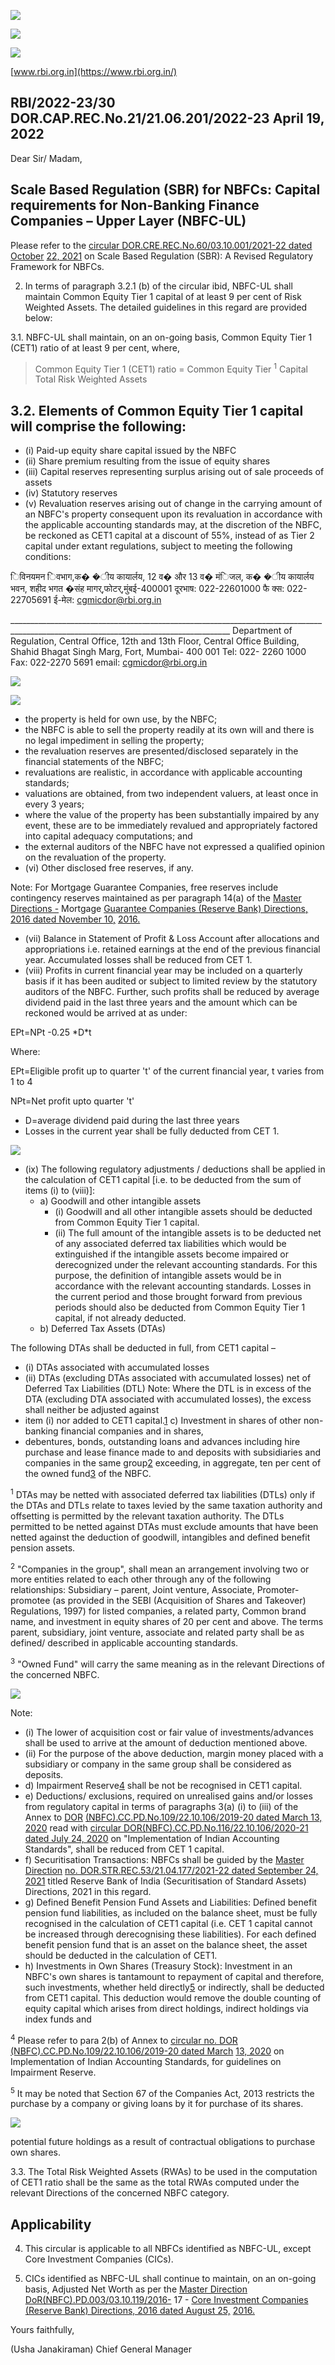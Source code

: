 ![](_page_0_Picture_0.jpeg)

![](_page_0_Picture_1.jpeg)

![](_page_0_Picture_2.jpeg)

[www.rbi.org.in](https://www.rbi.org.in/)

## RBI/2022-23/30 DOR.CAP.REC.No.21/21.06.201/2022-23 April 19, 2022

Dear Sir/ Madam,

## **Scale Based Regulation (SBR) for NBFCs: Capital requirements for Non-Banking Finance Companies – Upper Layer** (**NBFC-UL)**

Please refer to the [circular DOR.CRE.REC.No.60/03.10.001/2021-22 dated October](https://www.rbi.org.in/Scripts/NotificationUser.aspx?Id=12179&Mode=0)  [22, 2021](https://www.rbi.org.in/Scripts/NotificationUser.aspx?Id=12179&Mode=0) on Scale Based Regulation (SBR): A Revised Regulatory Framework for NBFCs.

2. In terms of paragraph 3.2.1 (b) of the circular ibid, NBFC-UL shall maintain Common Equity Tier 1 capital of at least 9 per cent of Risk Weighted Assets. The detailed guidelines in this regard are provided below:

3.1. NBFC-UL shall maintain, on an on-going basis, Common Equity Tier 1 (CET1) ratio of at least 9 per cent, where,

> Common Equity Tier 1 (CET1) ratio = Common Equity Tier <sup>1</sup> Capital Total Risk Weighted Assets

## 3.2. **Elements of Common Equity Tier 1 capital** will comprise the following:

- (i) Paid-up equity share capital issued by the NBFC
- (ii) Share premium resulting from the issue of equity shares
- (iii) Capital reserves representing surplus arising out of sale proceeds of assets
- (iv) Statutory reserves
- (v) Revaluation reserves arising out of change in the carrying amount of an NBFC's property consequent upon its revaluation in accordance with the applicable accounting standards may, at the discretion of the NBFC, be reckoned as CET1 capital at a discount of 55%, instead of as Tier 2 capital under extant regulations, subject to meeting the following conditions:

िविनयमन िवभाग,क� �ीय कायार्लय, 12 व� और 13 व� मंिजल, क� �ीय कायार्लय भवन, शहीद भगत �संह मागर्,फोटर्,मुंबई-400001 दूरभाष: 022-22601000 फै क्स: 022-22705691 ई-मेल: cgmicdor@rbi.org.in

\_\_\_\_\_\_\_\_\_\_\_\_\_\_\_\_\_\_\_\_\_\_\_\_\_\_\_\_\_\_\_\_\_\_\_\_\_\_\_\_\_\_\_\_\_\_\_\_\_\_\_\_\_\_\_\_\_\_\_\_\_\_\_\_\_\_\_\_\_\_\_\_\_\_\_\_\_\_\_\_\_\_\_\_\_\_\_\_\_\_\_\_\_\_\_\_\_\_\_\_\_\_\_\_\_\_\_\_\_\_\_\_\_\_\_\_\_\_\_\_\_\_\_\_\_\_\_\_\_\_\_\_\_ Department of Regulation, Central Office, 12th and 13th Floor, Central Office Building, Shahid Bhagat Singh Marg, Fort, Mumbai- 400 001 Tel: 022- 2260 1000 Fax: 022-2270 5691 email: cgmicdor@rbi.org.in

![](_page_0_Picture_20.jpeg)

![](_page_1_Picture_0.jpeg)

- the property is held for own use, by the NBFC;
- the NBFC is able to sell the property readily at its own will and there is no legal impediment in selling the property;
- the revaluation reserves are presented/disclosed separately in the financial statements of the NBFC;
- revaluations are realistic, in accordance with applicable accounting standards;
- valuations are obtained, from two independent valuers, at least once in every 3 years;
- where the value of the property has been substantially impaired by any event, these are to be immediately revalued and appropriately factored into capital adequacy computations; and
- the external auditors of the NBFC have not expressed a qualified opinion on the revaluation of the property.
- (vi) Other disclosed free reserves, if any.

Note: For Mortgage Guarantee Companies, free reserves include contingency reserves maintained as per paragraph 14(a) of the [Master Directions -](https://rbi.org.in/Scripts/BS_ViewMasDirections.aspx?id=10690) Mortgage [Guarantee Companies \(Reserve Bank\) Directions, 2016 dated November 10,](https://rbi.org.in/Scripts/BS_ViewMasDirections.aspx?id=10690)  [2016.](https://rbi.org.in/Scripts/BS_ViewMasDirections.aspx?id=10690)

- (vii) Balance in Statement of Profit & Loss Account after allocations and appropriations i.e. retained earnings at the end of the previous financial year. Accumulated losses shall be reduced from CET 1.
- (viii) Profits in current financial year may be included on a quarterly basis if it has been audited or subject to limited review by the statutory auditors of the NBFC. Further, such profits shall be reduced by average dividend paid in the last three years and the amount which can be reckoned would be arrived at as under:

EPt=NPt -0.25 \*D\*t

Where:

EPt=Eligible profit up to quarter 't' of the current financial year, t varies from 1 to 4

NPt=Net profit upto quarter 't'

- D=average dividend paid during the last three years
- Losses in the current year shall be fully deducted from CET 1.

![](_page_2_Picture_0.jpeg)

- (ix) The following regulatory adjustments / deductions shall be applied in the calculation of CET1 capital [i.e. to be deducted from the sum of items (i) to (viii)]:
	- a) Goodwill and other intangible assets
		- (i) Goodwill and all other intangible assets should be deducted from Common Equity Tier 1 capital.
		- (ii) The full amount of the intangible assets is to be deducted net of any associated deferred tax liabilities which would be extinguished if the intangible assets become impaired or derecognized under the relevant accounting standards. For this purpose, the definition of intangible assets would be in accordance with the relevant accounting standards. Losses in the current period and those brought forward from previous periods should also be deducted from Common Equity Tier 1 capital, if not already deducted.
	- b) Deferred Tax Assets (DTAs)

The following DTAs shall be deducted in full, from CET1 capital –

- (i) DTAs associated with accumulated losses
- (ii) DTAs (excluding DTAs associated with accumulated losses) net of Deferred Tax Liabilities (DTL) Note: Where the DTL is in excess of the DTA (excluding DTA associated with accumulated losses), the excess shall neither be adjusted against
- item (i) nor added to CET1 capital.[1](#page-2-0) c) Investment in shares of other non-banking financial companies and in shares,
- debentures, bonds, outstanding loans and advances including hire purchase and lease finance made to and deposits with subsidiaries and companies in the same group[2](#page-2-1) exceeding, in aggregate, ten per cent of the owned fund[3](#page-2-2) of the NBFC.

<span id="page-2-0"></span><sup>1</sup> DTAs may be netted with associated deferred tax liabilities (DTLs) only if the DTAs and DTLs relate to taxes levied by the same taxation authority and offsetting is permitted by the relevant taxation authority. The DTLs permitted to be netted against DTAs must exclude amounts that have been netted against the deduction of goodwill, intangibles and defined benefit pension assets.

<span id="page-2-1"></span><sup>2</sup> "Companies in the group", shall mean an arrangement involving two or more entities related to each other through any of the following relationships: Subsidiary – parent, Joint venture, Associate, Promoter-promotee (as provided in the SEBI (Acquisition of Shares and Takeover) Regulations, 1997) for listed companies, a related party, Common brand name, and investment in equity shares of 20 per cent and above. The terms parent, subsidiary, joint venture, associate and related party shall be as defined/ described in applicable accounting standards.

<span id="page-2-2"></span><sup>3</sup> "Owned Fund" will carry the same meaning as in the relevant Directions of the concerned NBFC.

![](_page_3_Picture_0.jpeg)

Note:

- (i) The lower of acquisition cost or fair value of investments/advances shall be used to arrive at the amount of deduction mentioned above.
- (ii) For the purpose of the above deduction, margin money placed with a subsidiary or company in the same group shall be considered as deposits.
- d) Impairment Reserve[4](#page-3-0) shall be not be recognised in CET1 capital.
- e) Deductions/ exclusions, required on unrealised gains and/or losses from regulatory capital in terms of paragraphs 3(a) (i) to (iii) of the Annex to [DOR](https://rbi.org.in/Scripts/NotificationUser.aspx?Id=11818&Mode=0)  [\(NBFC\).CC.PD.No.109/22.10.106/2019-20 dated March 13, 2020](https://rbi.org.in/Scripts/NotificationUser.aspx?Id=11818&Mode=0) read with [circular DOR\(NBFC\).CC.PD.No.116/22.10.106/2020-21 dated July 24, 2020](https://rbi.org.in/Scripts/NotificationUser.aspx?Id=11940&Mode=0) on "Implementation of Indian Accounting Standards", shall be reduced from CET 1 capital.
- f) Securitisation Transactions: NBFCs shall be guided by the [Master Direction](https://rbi.org.in/Scripts/BS_ViewMasDirections.aspx?id=12165)  [no. DOR.STR.REC.53/21.04.177/2021-22 dated September 24, 2021](https://rbi.org.in/Scripts/BS_ViewMasDirections.aspx?id=12165) titled Reserve Bank of India (Securitisation of Standard Assets) Directions, 2021 in this regard.
- g) Defined Benefit Pension Fund Assets and Liabilities: Defined benefit pension fund liabilities, as included on the balance sheet, must be fully recognised in the calculation of CET1 capital (i.e. CET 1 capital cannot be increased through derecognising these liabilities). For each defined benefit pension fund that is an asset on the balance sheet, the asset should be deducted in the calculation of CET1.
- h) Investments in Own Shares (Treasury Stock): Investment in an NBFC's own shares is tantamount to repayment of capital and therefore, such investments, whether held directly[5](#page-3-1) or indirectly, shall be deducted from CET1 capital. This deduction would remove the double counting of equity capital which arises from direct holdings, indirect holdings via index funds and

<span id="page-3-0"></span><sup>4</sup> Please refer to para 2(b) of Annex to [circular no. DOR \(NBFC\).CC.PD.No.109/22.10.106/2019-20 dated March](https://rbi.org.in/Scripts/NotificationUser.aspx?Id=11818&Mode=0)  [13, 2020](https://rbi.org.in/Scripts/NotificationUser.aspx?Id=11818&Mode=0) on Implementation of Indian Accounting Standards, for guidelines on Impairment Reserve.

<span id="page-3-1"></span><sup>5</sup> It may be noted that Section 67 of the Companies Act, 2013 restricts the purchase by a company or giving loans by it for purchase of its shares.

![](_page_4_Picture_0.jpeg)

potential future holdings as a result of contractual obligations to purchase own shares.

3.3. The Total Risk Weighted Assets (RWAs) to be used in the computation of CET1 ratio shall be the same as the total RWAs computed under the relevant Directions of the concerned NBFC category.

## **Applicability**

4. This circular is applicable to all NBFCs identified as NBFC-UL, except Core Investment Companies (CICs).

5. CICs identified as NBFC-UL shall continue to maintain, on an on-going basis, Adjusted Net Worth as per the [Master Direction DoR\(NBFC\).PD.003/03.10.119/2016-](https://rbi.org.in/Scripts/BS_ViewMasDirections.aspx?id=10564) 17 - [Core Investment Companies \(Reserve Bank\) Directions, 2016 dated August 25,](https://rbi.org.in/Scripts/BS_ViewMasDirections.aspx?id=10564)  [2016.](https://rbi.org.in/Scripts/BS_ViewMasDirections.aspx?id=10564)

Yours faithfully,

(Usha Janakiraman) Chief General Manager